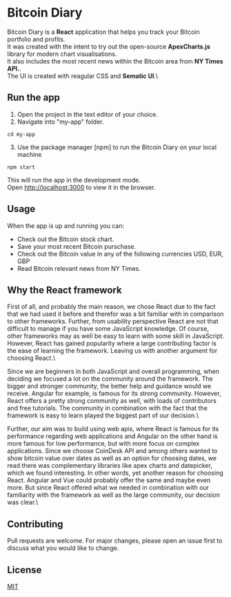 # Bitcoin Diary
Bitcoin Diary is a <strong>React</strong>  application that helps you track your Bitcoin portfolio and profits.\
It was created with the intent to try out the open-source <strong>ApexCharts.js</strong> library for modern chart visualisations.\
It also includes the most recent news within the Bitcoin area from <strong>NY Times API.</strong>.\
The UI is created with reagular CSS and <strong>Sematic UI</strong>.\

## Run the app
1. Open the project in the text editor of your choice.
2. Navigate into "my-app" folder.
  ```
  cd my-app
  ```
3. Use the package manager [npm] to run the Bitcoin Diary on your local machine
  ```
  npm start
  ```
  This will run the app in the development mode.\
  Open [http://localhost:3000](http://localhost:3000) to view it in the browser.

## Usage
When the app is up and running you can: 
- Check out the Bitcoin stock chart. 
- Save your most recent Bitcoin purschase.
- Check out the Bitcoin value in any of the following currencies USD, EUR, GBP 
- Read Bitcoin relevant news from NY Times.

## Why the React framework 

First of all, and probably the main reason, we chose React due to the fact that we had used it before and therefor was a bit familiar with in comparison to other frameworks. Further, from usability perspective React are not that difficult to manage if you have some JavaScript knowledge. Of course, other frameworks may as well be easy to learn with some skill in JavaScript. However, React has gained popularity where a large contributing factor is the ease of learning the framework. Leaving us with another argument for choosing React.\

Since we are beginners in both JavaScript and overall programming, when deciding we focused a lot on the community around the framework. The bigger and stronger community, the better help and guidance would we receive. Angular for example, is famous for its strong community. However, React offers a pretty strong community as well, with loads of contributors and free tutorials. The community in combination with the fact that the framework is easy to learn played the biggest part of our decision.\ 

Further, our aim was to build using web apis, where React is famous for its performance regarding web applications and Angular on the other hand is more famous for low performance, but with more focus on complex applications. Since we choose CoinDesk API and among others wanted to show bitcoin value over dates as well as an option for choosing dates, we read there was complementary libraries like apex charts and datepicker, which we found interesting. In other words, yet another reason for choosing React. Angular and Vue could probably offer the same and maybe even more. But since React offered what we needed in combination with our familiarity with the framework as well as the large community, our decision was clear.\


## Contributing
Pull requests are welcome. For major changes, please open an issue first to discuss what you would like to change.

## License
[MIT](https://choosealicense.com/licenses/mit/)

